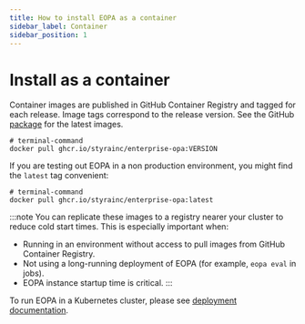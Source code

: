```yaml
---
title: How to install EOPA as a container
sidebar_label: Container
sidebar_position: 1
---
```


# Install as a container

Container images are published in GitHub Container Registry and tagged for each release. Image tags correspond to the release version.
See the GitHub [package](https://github.com/StyraInc/enterprise-opa/pkgs/container/enterprise-opa) for the latest images.

```shell
# terminal-command
docker pull ghcr.io/styrainc/enterprise-opa:VERSION
```

If you are testing out EOPA in a non production environment, you might find the `latest` tag convenient:

```shell
# terminal-command
docker pull ghcr.io/styrainc/enterprise-opa:latest
```

:::note
You can replicate these images to a registry nearer your cluster to reduce cold start times. This is especially important when:

- Running in an environment without access to pull images from GitHub Container Registry.
- Not using a long-running deployment of EOPA (for example, `eopa eval` in jobs).
- EOPA instance startup time is critical.
:::

To run EOPA in a Kubernetes cluster, please see [deployment documentation](/enterprise-opa/how-to/install/kubernetes).

